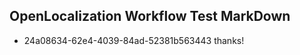 ## OpenLocalization Workflow Test MarkDown
* 24a08634-62e4-4039-84ad-52381b563443 thanks!

<!--HONumber=Sep16_HO1-->


